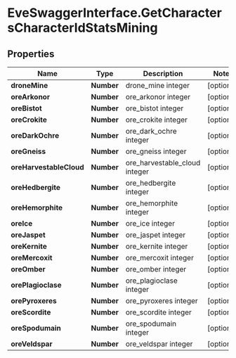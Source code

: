# EveSwaggerInterface.GetCharactersCharacterIdStatsMining

## Properties
Name | Type | Description | Notes
------------ | ------------- | ------------- | -------------
**droneMine** | **Number** | drone_mine integer | [optional] 
**oreArkonor** | **Number** | ore_arkonor integer | [optional] 
**oreBistot** | **Number** | ore_bistot integer | [optional] 
**oreCrokite** | **Number** | ore_crokite integer | [optional] 
**oreDarkOchre** | **Number** | ore_dark_ochre integer | [optional] 
**oreGneiss** | **Number** | ore_gneiss integer | [optional] 
**oreHarvestableCloud** | **Number** | ore_harvestable_cloud integer | [optional] 
**oreHedbergite** | **Number** | ore_hedbergite integer | [optional] 
**oreHemorphite** | **Number** | ore_hemorphite integer | [optional] 
**oreIce** | **Number** | ore_ice integer | [optional] 
**oreJaspet** | **Number** | ore_jaspet integer | [optional] 
**oreKernite** | **Number** | ore_kernite integer | [optional] 
**oreMercoxit** | **Number** | ore_mercoxit integer | [optional] 
**oreOmber** | **Number** | ore_omber integer | [optional] 
**orePlagioclase** | **Number** | ore_plagioclase integer | [optional] 
**orePyroxeres** | **Number** | ore_pyroxeres integer | [optional] 
**oreScordite** | **Number** | ore_scordite integer | [optional] 
**oreSpodumain** | **Number** | ore_spodumain integer | [optional] 
**oreVeldspar** | **Number** | ore_veldspar integer | [optional] 


